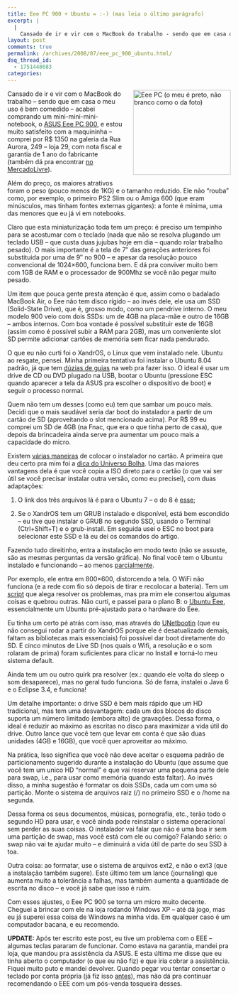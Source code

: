 ```yaml
---
title: Eee PC 900 + Ubuntu = :-) (mas leia o último parágrafo)
excerpt: |
  |
    Cansado de ir e vir com o MacBook do trabalho - sendo que em casa o meu uso é bem comedido - acabei comprando um mini-mini-mini-notebook, o ASUS Eee PC 900, e estou muito satisfeito com a maquininha - comprei...
layout: post
comments: true
permalink: /archives/2008/07/eee_pc_900_ubuntu.html/
dsq_thread_id:
  - 1751448683
categories:
---
```

<span class="mt-enclosure mt-enclosure-image"><img title="Eee PC (o meu é preto, não branco como o da foto)" src="//chester.me/archives/img/eeepc.jpg" width="220" height="191" class="mt-image-right" style="float: right; margin: 0 0 20px 20px;" /></span>Cansado de ir e vir com o MacBook do trabalho &#8211; sendo que em casa o meu uso é bem comedido &#8211; acabei comprando um mini-mini-mini-notebook, o [ASUS Eee PC 900][1], e estou muito satisfeito com a maquininha &#8211; comprei por R$ 1350 na galeria da Rua Aurora, 249 &#8211; loja 29, com nota fiscal e garantia de 1 ano do fabricante (também dá pra encontrar [no MercadoLivre][2]).

Além do preço, os maiores atrativos foram o peso (pouco menos de 1KG) e o tamanho reduzido. Ele não &#8220;rouba&#8221; como, por exemplo, o primeiro PS2 Slim ou o Amiga 600 (que eram minúsculos, mas tinham fontes externas gigantes): a fonte é mínima, uma das menores que eu já vi em notebooks.

Claro que esta miniaturização toda tem um preço: é preciso um tempinho para se acostumar com o teclado (nada que não se resolva plugando um teclado USB &#8211; que custa duas jujubas hoje em dia &#8211; quando rolar trabalho pesado). O mais importante é a tela de 7&#8243; das gerações anteriores foi substituida por uma de 9&#8243; no 900 &#8211; e apesar da resolução pouco convencional de 1024&#215;600, funciona bem. E dá pra conviver muito bem com 1GB de RAM e o processador de 900Mhz se você não pegar muito pesado.

Um item que pouca gente presta atenção é que, assim como o badalado MacBook Air, o Eee não tem disco rígido &#8211; ao invés dele, ele usa um SSD (Solid-State Drive), que é, grosso modo, como um pendrive interno. O meu modelo 900 veio com dois SSDs: um de 4GB na placa-mãe e outro de 16GB &#8211; ambos internos. Com boa vontade é possível substituir este de 16GB (assim como é possível subir a RAM para 2GB), mas um conveniente slot SD permite adicionar cartões de memória sem ficar nada pendurado.

O que eu não curti foi o XandrOS, o Linux que vem instalado nele. Ubuntu ao resgate, pensei. Minha primeira tentativa foi instalar o Ubuntu 8.04 padrão, já que tem [dúzias de guias][3] na web pra fazer isso. O ideal é usar um drive de CD ou DVD plugado na USB, bootar o Ubuntu (pressione ESC quando aparecer a tela da ASUS pra escolher o dispositivo de boot) e seguir o processo normal.

Quem não tem um desses (como eu) tem que sambar um pouco mais. Decidi que o mais saudável seria dar boot do instalador a partir de um cartão de SD (aproveitando o slot mencionado acima). Por R$ 99 eu comprei um SD de 4GB (na Fnac, que era o que tinha perto de casa), que depois da brincadeira ainda serve pra aumentar um pouco mais a capacidade do micro.

Existem [várias maneiras][4] de colocar o instalador no cartão. A primeira que deu certo pra mim foi a [dica do Universo Bolha][5]. Uma das maiores vantagens dela é que você copia a ISO direto para o cartão (o que vai ser útil se você precisar instalar outra versão, como eu precisei), com duas adaptações:

1. O link dos três arquivos lá é para o Ubuntu 7 &#8211; o do 8 é [esse][6];

2. Se o XandrOS tem um GRUB instalado e disponível, está bem escondido &#8211; eu tive que instalar o GRUB no segundo SSD, usando o Terminal (Ctrl+Shift+T) e o grub-install. Em seguida usei o ESC no boot para selecionar este SSD e lá eu dei os comandos do artigo.

Fazendo tudo direitinho, entra a instalação em modo texto (não se assuste, são as mesmas perguntas da versão gráfica). No final você tem o Ubuntu instalado e funcionando &#8211; ao menos [parcialmente][7].

Por exemplo, ele entra em 800&#215;600, distorcendo a tela. O WiFi não funciona (e a rede com fio só depois de tirar e recolocar a bateria). Tem um [script][8] que alega resolver os problemas, mas pra mim ele consertou algumas coisas e quebrou outras. Não curti, e passei para o plano B: o [Ubuntu Eee][9], essencialmente um Ubuntu pré-ajustado para o hardware do Eee.

Eu tinha um certo pé atrás com isso, mas através do [UNetbootin][10] (que eu não consegui rodar a partir do XandrOS porque ele é desatualizado demais, faltam as bibliotecas mais essenciais) foi possível dar boot diretamente do SD. E cinco minutos de Live SD (nos quais o Wifi, a resolução e o som rolaram de prima) foram suficientes para clicar no Install e torná-lo meu sistema default.

Ainda tem um ou outro quirk pra resolver (ex.: quando ele volta do sleep o som desaparece), mas no geral tudo funciona. Só de farra, instalei o Java 6 e o Eclipse 3.4, e funciona!

Um detalhe importante: o drive SSD é bem mais rápido que um HD tradicional, mas tem uma desvantagem: cada um dos blocos do disco suporta um número limitado (embora alto) de gravações. Dessa forma, o ideal é reduzir ao máximo as escritas no disco para maximizar a vida útil do drive. Outro lance que você tem que levar em conta é que são duas unidades (4GB e 16GB), que você quer aproveitar ao máximo.

Na prática, Isso significa que você não deve aceitar o esquema padrão de particionamento sugerido durante a instalação do Ubuntu (que assume que você tem um unico HD &#8220;normal&#8221; e que vai reservar uma pequena parte dele para swap, i.e., para usar como memória quando esta faltar). Ao invés disso, a minha sugestão é formatar os dois SSDs, cada um com uma só partição. Monte o sistema de arquivos raiz (/) no primeiro SSD e o /home na segunda.

Dessa forma os seus documentos, músicas, pornografia, etc., terão todo o segundo HD para usar, e você ainda pode reinstalar o sistema operacional sem perder as suas coisas. O instalador vai falar que não é uma boa ir sem uma partição de swap, mas você está com ele ou comigo? Falando sério: o swap não vai te ajudar muito &#8211; e diminuirá a vida útil de parte do seu SSD à toa.

Outra coisa: ao formatar, use o sistema de arquivos ext2, e não o ext3 (que a instalação também sugere). Este último tem um lance (journaling) que aumenta muito a tolerância a falhas, mas também aumenta a quantidade de escrita no disco &#8211; e você já sabe que isso é ruim.

Com esses ajustes, o Eee PC 900 se torna um micro muito decente. Cheguei a brincar com ele na loja rodando Windows XP &#8211; até dá jogo, mas eu já superei essa coisa de Windows na minha vida. Em qualquer caso é um computador bacana, e eu recomendo.

**UPDATE:** Após ter escrito este post, eu tive um problema com o EEE &#8211; algumas teclas pararam de funcionar. Como estava na garantia, mandei pra loja, que mandou pra assistência da ASUS. E esta última me disse que eu tinha aberto o computador (o que eu não fiz) e que iria cobrar a assistência. Fiquei muito puto e mandei devolver. Quando pegar vou tentar consertar o teclado por conta própria (já fiz isso [antes][11]), mas não dá pra continuar recomendando o EEE com um pós-venda tosqueira desses.

 [1]: http://en.wikipedia.org/wiki/ASUS_Eee_PC#Eee_900_Series
 [2]: http://lista.mercadolivre.com.br/eee-pc-900
 [3]: http://www.google.com/search?q=install+ubuntu+eee+pc
 [4]: https://help.ubuntu.com/community/Installation/FromUSBStick
 [5]: http://universobolha.blogspot.com/2007/08/instalando-o-ubuntu-pela-isopendrive.html
 [6]: http://archive.ubuntu.com/ubuntu/dists/gutsy/main/installer-i386/current/images/hd-media/
 [7]: https://help.ubuntu.com/community/EeePC/Fixes
 [8]: http://code.google.com/hosting/search?q=eee-ubuntu-support&#038;projectsearch=Search+Projects
 [9]: http://www.ubuntu-eee.com/
 [10]: http://unetbootin.sourceforge.net/
 [11]: //chester.me/iigs.html#montagem
